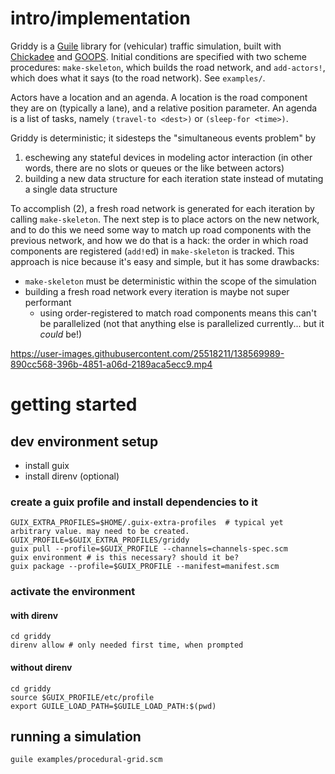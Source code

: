 # intro/implementation
Griddy is a [Guile][guile] library for (vehicular) traffic simulation, built with
[Chickadee][chickadee] and [GOOPS][goops]. Initial conditions
are specified with two scheme procedures: `make-skeleton`, which builds the road
network, and `add-actors!`, which does what it says (to the road network). See
`examples/`.

[guile]: https://www.gnu.org/software/guile/
[chickadee]: https://dthompson.us/projects/chickadee.html
[goops]: https://www.gnu.org/software/guile/manual/html_node/GOOPS.html

Actors have a location and an agenda. A location is the road component they are
on (typically a lane), and a relative position parameter. An agenda is a list of
tasks, namely `(travel-to <dest>)` or `(sleep-for <time>)`.

Griddy is deterministic; it sidesteps the "simultaneous events problem" by
1. eschewing any stateful devices in modeling actor interaction (in other words,
   there are no slots or queues or the like between actors)
1. building a new data structure for each iteration state instead of mutating a
   single data structure

To accomplish (2), a fresh road network is generated for each iteration by
calling `make-skeleton`. The next step is to place actors on the new network,
and to do this we need some way to match up road components with the previous
network, and how we do that is a hack: the order in which road components are
registered (`add!`ed) in `make-skeleton` is tracked. This approach is nice
because it's easy and simple, but it has some drawbacks:
- `make-skeleton` must be deterministic within the scope of the simulation
- building a fresh road network every iteration is maybe not super performant
  - using order-registered to match road components means this can't be
    parallelized (not that anything else is parallelized currently... but it
    _could_ be!)

https://user-images.githubusercontent.com/25518211/138569989-890cc568-396b-4851-a06d-2189aca5ecc9.mp4


# getting started
## dev environment setup
- install guix
- install direnv (optional)
### create a guix profile and install dependencies to it
```shell
GUIX_EXTRA_PROFILES=$HOME/.guix-extra-profiles  # typical yet arbitrary value. may need to be created.
GUIX_PROFILE=$GUIX_EXTRA_PROFILES/griddy
guix pull --profile=$GUIX_PROFILE --channels=channels-spec.scm
guix environment # is this necessary? should it be?
guix package --profile=$GUIX_PROFILE --manifest=manifest.scm
```
### activate the environment
#### with direnv
```shell
cd griddy
direnv allow # only needed first time, when prompted
```
#### without direnv
```shell
cd griddy
source $GUIX_PROFILE/etc/profile
export GUILE_LOAD_PATH=$GUILE_LOAD_PATH:$(pwd)
```

## running a simulation
```shell
guile examples/procedural-grid.scm
```
